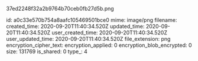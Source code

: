 37ed2248f32a2b9764b70ceb0fb27d5b.png

id: a0c33e570b754a8aafc105469501bce0
mime: image/png
filename: 
created_time: 2020-09-20T11:40:34.520Z
updated_time: 2020-09-20T11:40:34.520Z
user_created_time: 2020-09-20T11:40:34.520Z
user_updated_time: 2020-09-20T11:40:34.520Z
file_extension: png
encryption_cipher_text: 
encryption_applied: 0
encryption_blob_encrypted: 0
size: 131769
is_shared: 0
type_: 4
